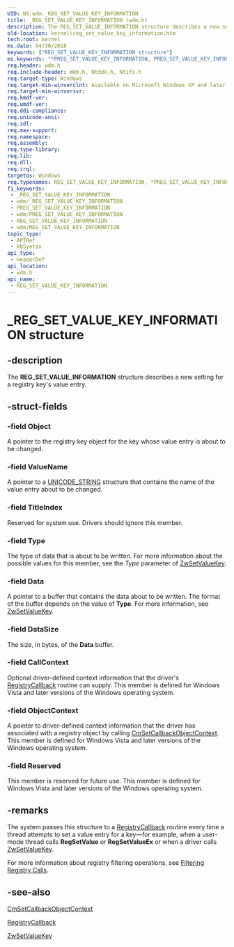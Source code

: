 ```yaml
---
UID: NS:wdm._REG_SET_VALUE_KEY_INFORMATION
title: _REG_SET_VALUE_KEY_INFORMATION (wdm.h)
description: The REG_SET_VALUE_INFORMATION structure describes a new setting for a registry key's value entry.
old-location: kernel\reg_set_value_key_information.htm
tech.root: kernel
ms.date: 04/30/2018
keywords: ["REG_SET_VALUE_KEY_INFORMATION structure"]
ms.keywords: "*PREG_SET_VALUE_KEY_INFORMATION, PREG_SET_VALUE_KEY_INFORMATION, PREG_SET_VALUE_KEY_INFORMATION structure pointer [Kernel-Mode Driver Architecture], REG_SET_VALUE_KEY_INFORMATION, REG_SET_VALUE_KEY_INFORMATION structure [Kernel-Mode Driver Architecture], _REG_SET_VALUE_KEY_INFORMATION, kernel.reg_set_value_key_information, kstruct_d_302658bd-6aaa-4878-9a67-a66c7307a4fa.xml, wdm/PREG_SET_VALUE_KEY_INFORMATION, wdm/REG_SET_VALUE_KEY_INFORMATION"
req.header: wdm.h
req.include-header: Wdm.h, Ntddk.h, Ntifs.h
req.target-type: Windows
req.target-min-winverclnt: Available on Microsoft Windows XP and later versions of the Windows operating system.
req.target-min-winversvr: 
req.kmdf-ver: 
req.umdf-ver: 
req.ddi-compliance: 
req.unicode-ansi: 
req.idl: 
req.max-support: 
req.namespace: 
req.assembly: 
req.type-library: 
req.lib: 
req.dll: 
req.irql: 
targetos: Windows
req.typenames: REG_SET_VALUE_KEY_INFORMATION, *PREG_SET_VALUE_KEY_INFORMATION
f1_keywords:
 - _REG_SET_VALUE_KEY_INFORMATION
 - wdm/_REG_SET_VALUE_KEY_INFORMATION
 - PREG_SET_VALUE_KEY_INFORMATION
 - wdm/PREG_SET_VALUE_KEY_INFORMATION
 - REG_SET_VALUE_KEY_INFORMATION
 - wdm/REG_SET_VALUE_KEY_INFORMATION
topic_type:
 - APIRef
 - kbSyntax
api_type:
 - HeaderDef
api_location:
 - wdm.h
api_name:
 - REG_SET_VALUE_KEY_INFORMATION
---
```


# _REG_SET_VALUE_KEY_INFORMATION structure


## -description

The <b>REG_SET_VALUE_INFORMATION</b> structure describes a new setting for a registry key's value entry.

## -struct-fields

### -field Object

A pointer to the registry key object for the key whose value entry is about to be changed.

### -field ValueName

A pointer to a <a href="/windows/win32/api/ntdef/ns-ntdef-_unicode_string">UNICODE_STRING</a> structure that contains the name of the value entry about to be changed.

### -field TitleIndex

Reserved for system use. Drivers should ignore this member.

### -field Type

The type of data that is about to be written. For more information about the possible values for this member, see the <i>Type</i> parameter of <a href="/windows-hardware/drivers/ddi/wdm/nf-wdm-zwsetvaluekey">ZwSetValueKey</a>.

### -field Data

A pointer to a buffer that contains the data about to be written. The format of the buffer depends on the value of <b>Type</b>. For more information, see <a href="/windows-hardware/drivers/ddi/wdm/nf-wdm-zwsetvaluekey">ZwSetValueKey</a>.

### -field DataSize

The size, in bytes, of the <b>Data</b> buffer.

### -field CallContext

Optional driver-defined context information that the driver's <a href="/windows-hardware/drivers/ddi/wdm/nc-wdm-ex_callback_function">RegistryCallback</a> routine can supply. This member is defined for Windows Vista and later versions of the Windows operating system.

### -field ObjectContext

A pointer to driver-defined context information that the driver has associated with a registry object by calling <a href="/windows-hardware/drivers/ddi/wdm/nf-wdm-cmsetcallbackobjectcontext">CmSetCallbackObjectContext</a>. This member is defined for Windows Vista and later versions of the Windows operating system.

### -field Reserved

This member is reserved for future use. This member is defined for Windows Vista and later versions of the Windows operating system.

## -remarks

The system passes this structure to a <a href="/windows-hardware/drivers/ddi/wdm/nc-wdm-ex_callback_function">RegistryCallback</a> routine every time a thread attempts to set a value entry for a key—for example, when a user-mode thread calls <b>RegSetValue</b> or <b>RegSetValueEx</b> or when a driver calls <a href="/windows-hardware/drivers/ddi/wdm/nf-wdm-zwsetvaluekey">ZwSetValueKey</a>.

For more information about registry filtering operations, see <a href="/windows-hardware/drivers/kernel/filtering-registry-calls">Filtering Registry Calls</a>.

## -see-also

<a href="/windows-hardware/drivers/ddi/wdm/nf-wdm-cmsetcallbackobjectcontext">CmSetCallbackObjectContext</a>



<a href="/windows-hardware/drivers/ddi/wdm/nc-wdm-ex_callback_function">RegistryCallback</a>



<a href="/windows-hardware/drivers/ddi/wdm/nf-wdm-zwsetvaluekey">ZwSetValueKey</a>

